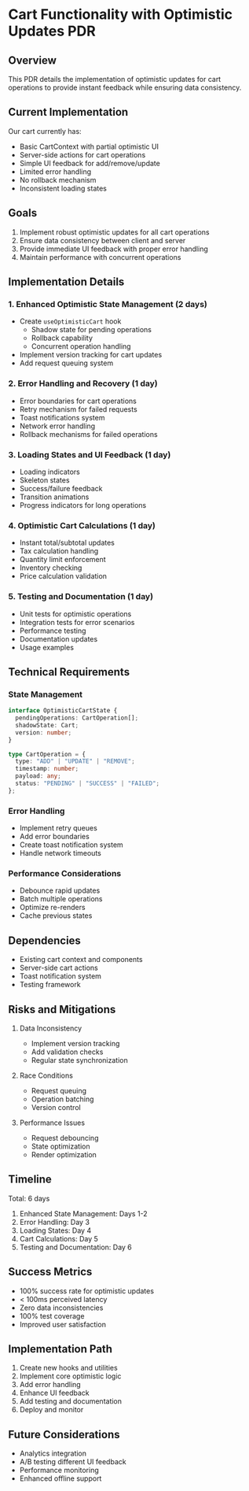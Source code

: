 # Cart Functionality with Optimistic Updates PDR

## Overview

This PDR details the implementation of optimistic updates for cart operations to provide instant feedback while ensuring data consistency.

## Current Implementation

Our cart currently has:

- Basic CartContext with partial optimistic UI
- Server-side actions for cart operations
- Simple UI feedback for add/remove/update
- Limited error handling
- No rollback mechanism
- Inconsistent loading states

## Goals

1. Implement robust optimistic updates for all cart operations
2. Ensure data consistency between client and server
3. Provide immediate UI feedback with proper error handling
4. Maintain performance with concurrent operations

## Implementation Details

### 1. Enhanced Optimistic State Management (2 days)

- Create `useOptimisticCart` hook
  - Shadow state for pending operations
  - Rollback capability
  - Concurrent operation handling
- Implement version tracking for cart updates
- Add request queuing system

### 2. Error Handling and Recovery (1 day)

- Error boundaries for cart operations
- Retry mechanism for failed requests
- Toast notifications system
- Network error handling
- Rollback mechanisms for failed operations

### 3. Loading States and UI Feedback (1 day)

- Loading indicators
- Skeleton states
- Success/failure feedback
- Transition animations
- Progress indicators for long operations

### 4. Optimistic Cart Calculations (1 day)

- Instant total/subtotal updates
- Tax calculation handling
- Quantity limit enforcement
- Inventory checking
- Price calculation validation

### 5. Testing and Documentation (1 day)

- Unit tests for optimistic operations
- Integration tests for error scenarios
- Performance testing
- Documentation updates
- Usage examples

## Technical Requirements

### State Management

```typescript
interface OptimisticCartState {
  pendingOperations: CartOperation[];
  shadowState: Cart;
  version: number;
}

type CartOperation = {
  type: "ADD" | "UPDATE" | "REMOVE";
  timestamp: number;
  payload: any;
  status: "PENDING" | "SUCCESS" | "FAILED";
};
```

### Error Handling

- Implement retry queues
- Add error boundaries
- Create toast notification system
- Handle network timeouts

### Performance Considerations

- Debounce rapid updates
- Batch multiple operations
- Optimize re-renders
- Cache previous states

## Dependencies

- Existing cart context and components
- Server-side cart actions
- Toast notification system
- Testing framework

## Risks and Mitigations

1. Data Inconsistency

   - Implement version tracking
   - Add validation checks
   - Regular state synchronization

2. Race Conditions

   - Request queuing
   - Operation batching
   - Version control

3. Performance Issues
   - Request debouncing
   - State optimization
   - Render optimization

## Timeline

Total: 6 days

1. Enhanced State Management: Days 1-2
2. Error Handling: Day 3
3. Loading States: Day 4
4. Cart Calculations: Day 5
5. Testing and Documentation: Day 6

## Success Metrics

- 100% success rate for optimistic updates
- < 100ms perceived latency
- Zero data inconsistencies
- 100% test coverage
- Improved user satisfaction

## Implementation Path

1. Create new hooks and utilities
2. Implement core optimistic logic
3. Add error handling
4. Enhance UI feedback
5. Add testing and documentation
6. Deploy and monitor

## Future Considerations

- Analytics integration
- A/B testing different UI feedback
- Performance monitoring
- Enhanced offline support

